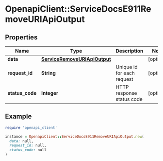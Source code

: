 # OpenapiClient::ServiceDocsE911RemoveURIApiOutput

## Properties

| Name | Type | Description | Notes |
| ---- | ---- | ----------- | ----- |
| **data** | [**ServiceRemoveURIApiOutput**](ServiceRemoveURIApiOutput.md) |  | [optional] |
| **request_id** | **String** | Unique id for each request | [optional] |
| **status_code** | **Integer** | HTTP response status code | [optional] |

## Example

```ruby
require 'openapi_client'

instance = OpenapiClient::ServiceDocsE911RemoveURIApiOutput.new(
  data: null,
  request_id: null,
  status_code: null
)
```

